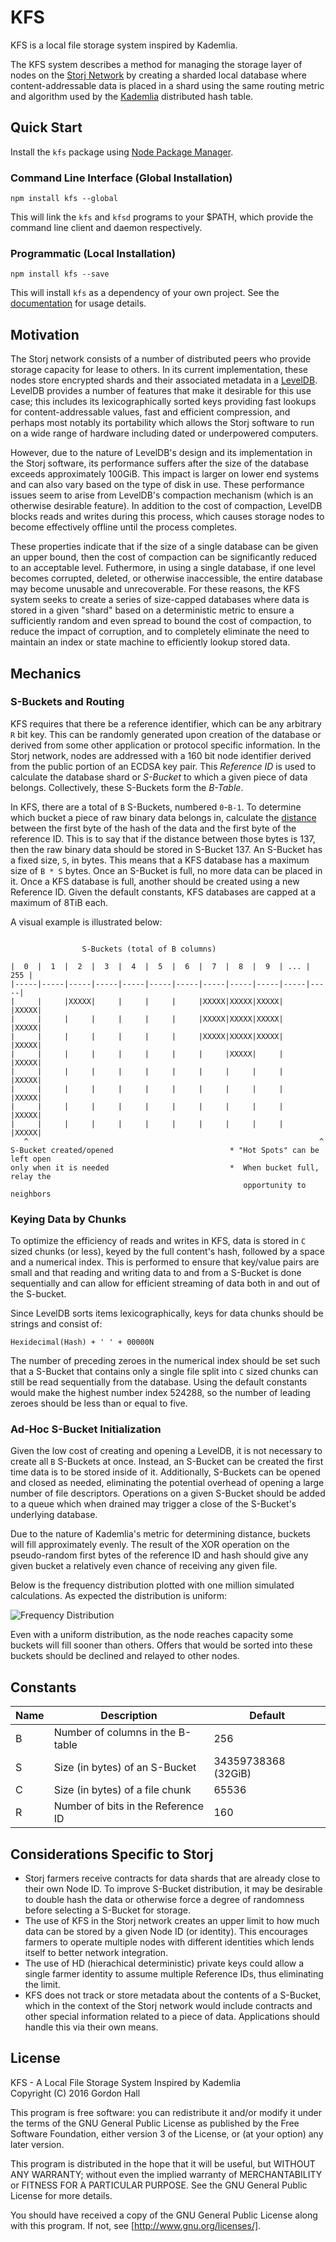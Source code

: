 KFS
===

KFS is a local file storage system inspired by Kademlia.

The KFS system describes a method for managing the storage layer of nodes on 
the [Storj Network] by creating a sharded local database where 
content-addressable data is placed in a shard using the same routing metric
and algorithm used by the [Kademlia] distributed hash table.

Quick Start
-----------

Install the `kfs` package using [Node Package Manager].

### Command Line Interface (Global Installation)

```
npm install kfs --global
```

This will link the `kfs` and `kfsd` programs to your $PATH, which provide the 
command line client and daemon respectively.

### Programmatic (Local Installation)

```
npm install kfs --save
```

This will install `kfs` as a dependency of your own project. See the 
[documentation] for usage details.

Motivation
----------

The Storj network consists of a number of distributed peers who provide 
storage capacity for lease to others. In its current implementation, these 
nodes store encrypted shards and their associated metadata in a [LevelDB]. 
LevelDB provides a number of features that make it desirable for this use 
case; this includes its lexicographically sorted keys providing fast lookups 
for content-addressable values, fast and efficient compression, and perhaps 
most notably its portability which allows the Storj software to run on a 
wide range of hardware including dated or underpowered computers.

However, due to the nature of LevelDB's design and its implementation in 
the Storj software, its performance suffers after the size of the database 
exceeds approximately 100GiB. This impact is larger on lower end systems and 
can also vary based on the type of disk in use. These performance issues seem 
to arise from LevelDB's compaction mechanism (which is an otherwise desirable 
feature). In addition to the cost of compaction, LevelDB blocks reads and 
writes during this process, which causes storage nodes to become effectively 
offline until the process completes. 

These properties indicate that if the size of a single database can be given an 
upper bound, then the cost of compaction can be significantly reduced to an 
acceptable level. Futhermore, in using a single database, if one level becomes 
corrupted, deleted, or otherwise inaccessible, the entire database may become 
unusable and unrecoverable. For these reasons, the KFS system seeks to create 
a series of size-capped databases where data is stored in a given "shard" 
based on a deterministic metric to ensure a sufficiently random and even 
spread to bound the cost of compaction, to reduce the impact of corruption, and 
to completely eliminate the need to maintain an index or state machine to
efficiently lookup stored data.

Mechanics
---------

### S-Buckets and Routing

KFS requires that there be a reference identifier, which can be any arbitrary 
`R` bit key. This can be randomly generated upon creation of the database or 
derived from some other application or protocol specific information. In the 
Storj network, nodes are addressed with a 160 bit node identifier derived from 
the public portion of an ECDSA key pair. This *Reference ID* is used to 
calculate the database shard or *S-Bucket* to which a given piece of data 
belongs. Collectively, these S-Buckets form the *B-Table*.

In KFS, there are a total of `B` S-Buckets, numbered `0`-`B-1`. To determine 
which bucket a piece of raw binary data belongs in, calculate the [distance] 
between the first byte of the hash of the data and the first byte of the 
reference ID. This is to say that if the distance between those bytes is 137, 
then the raw binary data should be stored in S-Bucket 137. An S-Bucket has a 
fixed size, `S`, in bytes. This means that a KFS database has a maximum size of 
`B * S` bytes. Once an S-Bucket is full, no more data can be placed in it. Once 
a KFS database is full, another should be created using a new Reference ID. 
Given the default constants, KFS databases are capped at a maximum of 8TiB each.

A visual example is illustrated below:

```

                S-Buckets (total of B columns)

|  0  |  1  |  2  |  3  |  4  |  5  |  6  |  7  |  8  |  9  | ... | 255 |
|-----|-----|-----|-----|-----|-----|-----|-----|-----|-----|-----|-----|
|     |     |XXXXX|     |     |     |     |XXXXX|XXXXX|XXXXX|     |XXXXX|
|     |     |     |     |     |     |     |XXXXX|XXXXX|XXXXX|     |XXXXX|
|     |     |     |     |     |     |     |XXXXX|XXXXX|XXXXX|     |XXXXX|
|     |     |     |     |     |     |     |     |XXXXX|     |     |XXXXX|
|     |     |     |     |     |     |     |     |     |     |     |XXXXX|
|     |     |     |     |     |     |     |     |     |     |     |XXXXX|
|     |     |     |     |     |     |     |     |     |     |     |XXXXX|
|     |     |     |     |     |     |     |     |     |     |     |XXXXX|
   ^                                                                 ^
S-Bucket created/opened                          * "Hot Spots" can be left open
only when it is needed                           *  When bucket full, relay the 
                                                    opportunity to neighbors

```

### Keying Data by Chunks

To optimize the efficiency of reads and writes in KFS, data is stored in `C` 
sized chunks (or less), keyed by the full content's hash, followed by a 
space and a numerical index. This is performed to ensure that key/value pairs 
are small and that reading and writing data to and from a S-Bucket is done 
sequentially and can allow for efficient streaming of data both in and out of 
the S-bucket.

Since LevelDB sorts items lexicographically, keys for data chunks should be 
strings and consist of:

```
Hexidecimal(Hash) + ' ' + 00000N
```

The number of preceding zeroes in the numerical index should be set such that 
a S-Bucket that contains only a single file split into `C` sized chunks  can 
still be read sequentially from the database. Using the default constants 
would make the highest number index 524288, so the number of leading zeroes 
should be less than or equal to five.

### Ad-Hoc S-Bucket Initialization

Given the low cost of creating and opening a LevelDB, it is not necessary to 
create all `B` S-Buckets at once. Instead, an S-Bucket can be created the first 
time data is to be stored inside of it. Additionally, S-Buckets can be opened 
and closed as needed, eliminating the potential overhead of opening a large 
number of file descriptors. Operations on a given S-Bucket should be added to 
a queue which when drained may trigger a close of the S-Bucket's underlying 
database.

Due to the nature of Kademlia's metric for determining distance, buckets will
fill approximately evenly. The result of the XOR operation on the pseudo-random 
first bytes of the reference ID and hash should give any given bucket a
relatively even chance of receiving any given file. 
 
Below is the frequency distribution plotted with one million simulated calculations.
As expected the distribution is uniform: 

![Frequency Distribution](doc/img/xor_metric_distribution.png)

Even with a uniform distribution, as the node reaches capacity some buckets will fill sooner than others. 
Offers that would be sorted into these buckets should be declined and relayed to other nodes.

Constants
---------

| Name | Description                        | Default               |
|------|------------------------------------|-----------------------|
| B    | Number of columns in the B-table   | 256                   |
| S    | Size (in bytes) of an S-Bucket     | 34359738368 (32GiB)   |
| C    | Size (in bytes) of a file chunk    | 65536                 |
| R    | Number of bits in the Reference ID | 160                   |

Considerations Specific to Storj
--------------------------------

* Storj farmers receive contracts for data shards that are already close to 
  their own Node ID. To improve S-Bucket distribution, it may be desirable to 
  double hash the data or otherwise force a degree of randomness before 
  selecting a S-Bucket for storage.
* The use of KFS in the Storj network creates an upper limit to how much data 
  can be stored by a given Node ID (or identity). This encourages farmers to 
  operate multiple nodes with different identities which lends itself to better 
  network integration.
* The use of HD (hierachical deterministic) private keys could allow a single 
  farmer identity to assume multiple Reference IDs, thus eliminating the limit.
* KFS does not track or store metadata about the contents of a S-Bucket, which 
  in the context of the Storj network would include contracts and other special 
  information related to a piece of data. Applications should handle this via 
  their own means.

License
-------

KFS - A Local File Storage System Inspired by Kademlia  
Copyright (C) 2016 Gordon Hall

This program is free software: you can redistribute it and/or modify
it under the terms of the GNU General Public License as published by
the Free Software Foundation, either version 3 of the License, or
(at your option) any later version.

This program is distributed in the hope that it will be useful,
but WITHOUT ANY WARRANTY; without even the implied warranty of
MERCHANTABILITY or FITNESS FOR A PARTICULAR PURPOSE.  See the
GNU General Public License for more details.

You should have received a copy of the GNU General Public License
along with this program.  If not, see [http://www.gnu.org/licenses/].

[Kademlia]: https://en.wikipedia.org/wiki/Kademlia "Kademlia"
[Storj Network]: https://storj.io "Storj Labs"
[LevelDB]: http://leveldb.org/ "LevelDB"
[distance]: https://en.wikipedia.org/wiki/Kademlia#Routing_tables
[Node Package Manager]: https://npmjs.org "Node Package Manager"
[documentation]: doc/ "Package Documentation"
